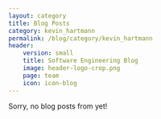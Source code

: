 ```yaml
---
layout: category
title: Blog Posts 
category: kevin_hartmann
permalink: /blog/category/kevin_hartmann
header: 
    version: small
    title: Software Engineering Blog
    image: header-logo-crop.png
    page: team
    icon: icon-blog
---
```

Sorry, no blog posts from yet!
